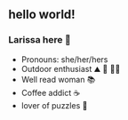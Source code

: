 ## hello world!
### Larissa here 👋
- Pronouns: she/her/hers
- Outdoor enthusiast ⛰️ 🥾 🏃‍♀️
- Well read woman 📚
- Coffee addict ☕
- lover of puzzles 🧩

